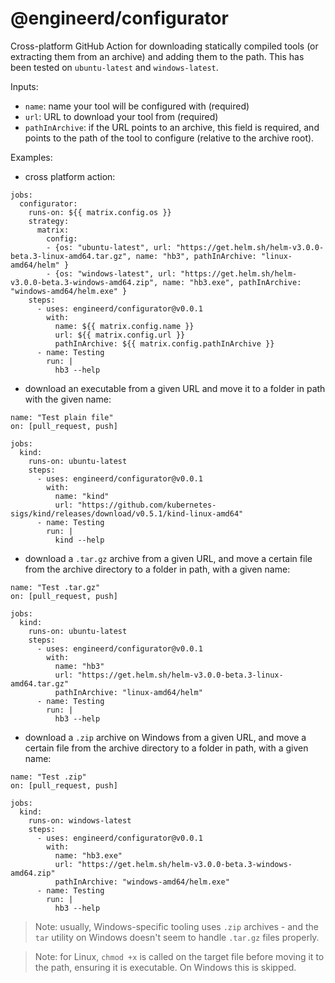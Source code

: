 # @engineerd/configurator

Cross-platform GitHub Action for downloading statically compiled tools (or extracting them from an archive) and adding them to the path.
This has been tested on `ubuntu-latest` and `windows-latest`.

Inputs:

- `name`: name your tool will be configured with (required)
- `url`: URL to download your tool from (required)
- `pathInArchive`: if the URL points to an archive, this field is required, and points to the path of the tool to configure (relative to the archive root).


Examples:

- cross platform action:

```
jobs:
  configurator:
    runs-on: ${{ matrix.config.os }}
    strategy:
      matrix:
        config:
        - {os: "ubuntu-latest", url: "https://get.helm.sh/helm-v3.0.0-beta.3-linux-amd64.tar.gz", name: "hb3", pathInArchive: "linux-amd64/helm" }
        - {os: "windows-latest", url: "https://get.helm.sh/helm-v3.0.0-beta.3-windows-amd64.zip", name: "hb3.exe", pathInArchive: "windows-amd64/helm.exe" }
    steps:
      - uses: engineerd/configurator@v0.0.1
        with:
          name: ${{ matrix.config.name }}
          url: ${{ matrix.config.url }}
          pathInArchive: ${{ matrix.config.pathInArchive }}
      - name: Testing
        run: |
          hb3 --help
```


- download an executable from a given URL and move it to a folder in path with the given name:
```
name: "Test plain file"
on: [pull_request, push]

jobs:
  kind:
    runs-on: ubuntu-latest
    steps:
      - uses: engineerd/configurator@v0.0.1
        with:
          name: "kind"
          url: "https://github.com/kubernetes-sigs/kind/releases/download/v0.5.1/kind-linux-amd64"
      - name: Testing
        run: |
          kind --help
```

- download a `.tar.gz` archive from a given URL, and move a certain file from the archive directory to a folder in path, with a given name:

```
name: "Test .tar.gz"
on: [pull_request, push]

jobs:
  kind:
    runs-on: ubuntu-latest
    steps:
      - uses: engineerd/configurator@v0.0.1
        with:
          name: "hb3"
          url: "https://get.helm.sh/helm-v3.0.0-beta.3-linux-amd64.tar.gz"
          pathInArchive: "linux-amd64/helm"
      - name: Testing
        run: |
          hb3 --help
```

- download a `.zip` archive on Windows from a given URL, and move a certain file from the archive directory to a folder in path, with a given name:

```
name: "Test .zip"
on: [pull_request, push]

jobs:
  kind:
    runs-on: windows-latest
    steps:
      - uses: engineerd/configurator@v0.0.1
        with:
          name: "hb3.exe"
          url: "https://get.helm.sh/helm-v3.0.0-beta.3-windows-amd64.zip"
          pathInArchive: "windows-amd64/helm.exe"
      - name: Testing
        run: |
          hb3 --help
```

> Note: usually, Windows-specific tooling uses `.zip` archives - and the `tar` utility on Windows doesn't seem to handle `.tar.gz` files properly.

> Note: for Linux, `chmod +x` is called on the target file before moving it to the path, ensuring it is executable. On Windows this is skipped.